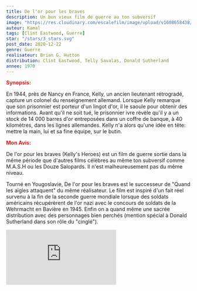 ```yaml
---
title: De l'or pour les braves
description: Un bon vieux film de guerre au ton subversif
image: "https://res.cloudinary.com/escalefilm/image/upload/v1608658438/KellysHeroes_iqjru5.jpg"
auteur: Kamal
tags: [Clint Eastwood, Guerre]
star: "/stars/3_stars.svg"
post_date: 2020-12-22
genre: Guerre
realisateur: Brian G. Hutton
distribution: Clint Eastwood, Telly Savalas, Donald Sutherland
annee: 1970
---
```

<span style="color:#db161c">**Synopsis:**</span>

En 1944, près de Nancy en France, Kelly, un ancien lieutenant rétrogradé, capture un colonel du renseignement allemand. Lorsque Kelly remarque que son prisonnier est porteur d'un lingot d'or, il le saoule pour obtenir des informations. Avant qu'il ne soit tué, le prisonnier ivre révèle qu'il y a un stock de 14 000 barres d'or entreposées dans un coffre de banque, à 40 kilomètres, dans les lignes allemandes. Kelly n'a alors qu'une idée en tête: mettre la main, lui et sa fine équipe, sur le butin.

<span style="color:#db161c">**Mon Avis:**</span>

De l'or pour les braves (Kelly's Heroes) est un film de guerre sortie dans la même période que d'autres films célèbres au même ton subversif comme M.A.S.H ou les Douze Salopards. Il n'est malheureusement pas du même niveau.

Tourné en Yougoslavie, De l'or pour les braves est le successeur de "Quand les aigles attaquent" du même réalisateur.
Le film est inspiré d'un fait réel survenu à la fin de la seconde guerre mondiale lorsque des soldats américains récupérèrent de l'or nazi avec le concours de soldats de la Wehrmacht en Bavière en 1945.
Enfin on a quand même une sacrée distribution avec des personnages bien perchés (mention spécial à Donald Sutherland dans son rôle du "cinglé").

<div>
<iframe src="https://www.youtube.com/embed/Gx6-XNVd3No" frameborder="0" allow="accelerometer; autoplay; clipboard-write; encrypted-media; gyroscope; picture-in-picture" allowfullscreen></iframe>
</div>


